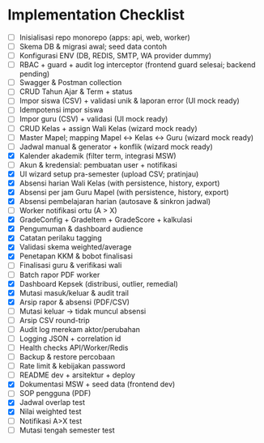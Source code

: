 # Implementation Checklist

- [ ] Inisialisasi repo monorepo (apps: api, web, worker)
- [ ] Skema DB & migrasi awal; seed data contoh
- [ ] Konfigurasi ENV (DB, REDIS, SMTP, WA provider dummy)
- [ ] RBAC + guard + audit log interceptor (frontend guard selesai; backend pending)
- [ ] Swagger & Postman collection
- [ ] CRUD Tahun Ajar & Term + status
- [ ] Impor siswa (CSV) + validasi unik & laporan error (UI mock ready)
- [ ] Idempotensi impor siswa
- [ ] Impor guru (CSV) + validasi (UI mock ready)
- [ ] CRUD Kelas + assign Wali Kelas (wizard mock ready)
- [ ] Master Mapel; mapping Mapel ↔ Kelas ↔ Guru (wizard mock ready)
- [ ] Jadwal manual & generator + konflik (wizard mock ready)
- [x] Kalender akademik (filter term, integrasi MSW)
- [ ] Akun & kredensial: pembuatan user + notifikasi
- [x] UI wizard setup pra-semester (upload CSV; pratinjau)
- [x] Absensi harian Wali Kelas (with persistence, history, export)
- [x] Absensi per jam Guru Mapel (with persistence, history, export)
- [x] Absensi pembelajaran harian (autosave & sinkron jadwal)
- [ ] Worker notifikasi ortu (A > X)
- [x] GradeConfig + GradeItem + GradeScore + kalkulasi
- [x] Pengumuman & dashboard audience
- [x] Catatan perilaku tagging
- [x] Validasi skema weighted/average
- [x] Penetapan KKM & bobot finalisasi
- [ ] Finalisasi guru & verifikasi wali
- [ ] Batch rapor PDF worker
- [x] Dashboard Kepsek (distribusi, outlier, remedial)
- [x] Mutasi masuk/keluar & audit trail
- [x] Arsip rapor & absensi (PDF/CSV)
- [ ] Mutasi keluar → tidak muncul absensi
- [ ] Arsip CSV round-trip
- [ ] Audit log merekam aktor/perubahan
- [ ] Logging JSON + correlation id
- [ ] Health checks API/Worker/Redis
- [ ] Backup & restore percobaan
- [ ] Rate limit & kebijakan password
- [ ] README dev + arsitektur + deploy
- [x] Dokumentasi MSW + seed data (frontend dev)
- [ ] SOP pengguna (PDF)
- [x] Jadwal overlap test
- [x] Nilai weighted test
- [ ] Notifikasi A>X test
- [ ] Mutasi tengah semester test
